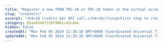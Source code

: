 ```yaml
---
title: "Register a new TRON TRC-10 or TRC-20 token in the virtual account"
slug: "createtrc"
excerpt: "<h4>10 credits per API call.</h4><br/>\n<p>First step to create new TRC 10/20 token with given supply on the Tron blockchain with support of Tatum's private ledger.<br/>\nThis method only creates Tatum Private ledger virtual currency with predefined parameters. It will not generate any blockchain smart contract.<br/>\nThe whole supply of TRC 10/20 token is stored in the customer's newly created account. Then it is possible to create new Tatum accounts with TRC 10/20 token name as account's currency.<br/>\nNewly created account is frozen until the specific TRC 10/20 smart contract address is linked with the Tatum virtual currency, representing the token.<br/>\nOrder of the steps to create TRC 10/20 smart contract with Tatum private ledger support:\n<ol>\n<li>Create TRC 10/20 token (this API) - creates a virtual currency within Tatum</li>\n<li><a href=\"https://apidoc.tatum.io/tag/Tron#operation/TronCreateTrc10\">Deploy TRC 10</a> or <a href=\"https://apidoc.tatum.io/tag/Tron#operation/TronCreateTrc20\">TRC 20 smart contract</a> - create new TRC 10/20 smart contract on the blockchain</li>\n<li><a href=\"#operation/storeTokenAddress\">Store TRC 10/20 smart contract address</a> - link newly created TRC 10/20 smart contract address with Tatum virtual currency - this operation enables frozen account and enables ledger synchronization for TRC 10/20 Tatum accounts</li>\n</ol>\nBlockchain address will be assigned to the virtual account as a deposit address. It can be defined via the address explicitly or by using xpub and derivationIndex.\nThere is a helper method <a href=\"#operation/TronDeployTrc\">Deploy TRC 10/20 Smart Contract to Blockchain and Ledger</a>, which wraps first 2 steps into 1 method.<br/>\n</p>"
category: 65ae6349f216f9001c42cd4e
hidden: false
createdAt: "Mon Feb 05 2024 11:38:10 GMT+0000 (Coordinated Universal Time)"
updatedAt: "Mon Feb 05 2024 11:38:16 GMT+0000 (Coordinated Universal Time)"
---
```

